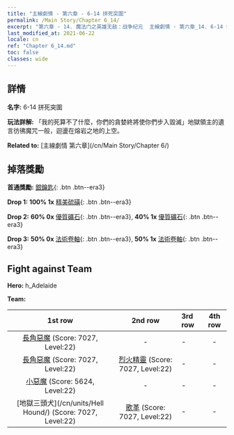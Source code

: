 ```yaml
---
title: "主線劇情 - 第六章 - 6-14 拼死突圍"
permalink: /Main Story/Chapter 6_14/
excerpt: "第六章 - 14. 魔法门之英雄无敌：战争纪元  主線劇情 - 第六章_14. 6-14 拼死突圍"
last_modified_at: 2021-06-22
locale: cn
ref: "Chapter 6_14.md"
toc: false
classes: wide
---
```


## 詳情

 **名字:** 6-14 拼死突圍

 **玩法詳解:** 「我的死算不了什麼，你們的貪婪終將使你們步入毀滅」地獄領主的遺言彷彿魔咒一般，迴盪在熔岩之地的上空。

 **Related to:** [主線劇情 第六章](/cn/Main Story/Chapter 6/)

## 掉落獎勵

 **首通獎勵:** [銀鑰匙](/cn/Items/con_693/){: .btn .btn--era3}

 **Drop 1:** **100% 1x** [精美硫磺](/cn/Items/mat_22/){: .btn .btn--era3}

 **Drop 2:** **60% 0x** [優質礦石](/cn/Items/mat_12/){: .btn .btn--era3}, **40% 1x** [優質礦石](/cn/Items/mat_12/){: .btn .btn--era3}

 **Drop 3:** **50% 0x** [法術卷軸](/cn/Items/con_694/){: .btn .btn--era3}, **50% 1x** [法術卷軸](/cn/Items/con_694/){: .btn .btn--era3}


## Fight against Team
 **Hero:** h_Adelaide

 **Team:**


  | 1st row | 2nd row | 3rd row | 4th row |
  |:----:|:----:|:----|:----:|
  | [長角惡魔](/cn/units/Demon/) (Score: 7027, Level:22)  | - | - | - |
  | [長角惡魔](/cn/units/Demon/) (Score: 7027, Level:22)  | [烈火精靈](/cn/units/Efreeti/) (Score: 7027, Level:22)  | - | - |
  | [小惡魔](/cn/units/Imp/) (Score: 5624, Level:22)  | - | - | - |
  | [地獄三頭犬](/cn/units/Hell Hound/) (Score: 7027, Level:22)  | [歌革](/cn/units/Gog/) (Score: 7027, Level:22)  | - | - |


